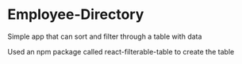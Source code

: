 # Employee-Directory

Simple app that can sort and filter through a table with data

Used an npm package called react-filterable-table to create the table
